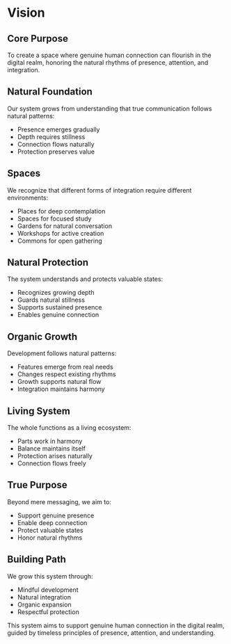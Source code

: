 # Vision

## Core Purpose
To create a space where genuine human connection can flourish in the digital realm, honoring the natural rhythms of presence, attention, and integration.

## Natural Foundation
Our system grows from understanding that true communication follows natural patterns:
- Presence emerges gradually
- Depth requires stillness
- Connection flows naturally
- Protection preserves value

## Spaces
We recognize that different forms of integration require different environments:
- Places for deep contemplation
- Spaces for focused study
- Gardens for natural conversation
- Workshops for active creation
- Commons for open gathering

## Natural Protection
The system understands and protects valuable states:
- Recognizes growing depth
- Guards natural stillness
- Supports sustained presence
- Enables genuine connection

## Organic Growth
Development follows natural patterns:
- Features emerge from real needs
- Changes respect existing rhythms
- Growth supports natural flow
- Integration maintains harmony

## Living System
The whole functions as a living ecosystem:
- Parts work in harmony
- Balance maintains itself
- Protection arises naturally
- Connection flows freely

## True Purpose
Beyond mere messaging, we aim to:
- Support genuine presence
- Enable deep connection
- Protect valuable states
- Honor natural rhythms

## Building Path
We grow this system through:
- Mindful development
- Natural integration
- Organic expansion
- Respectful protection

This system aims to support genuine human connection in the digital realm, guided by timeless principles of presence, attention, and understanding. 